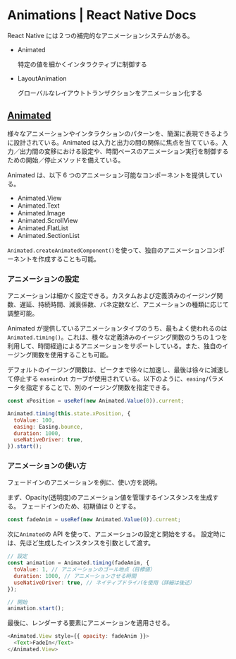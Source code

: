 # Animations | React Native Docs

React Native には２つの補完的なアニメーションシステムがある。

- Animated

  特定の値を細かくインタラクティブに制御する

- LayoutAnimation

  グローバルなレイアウトトランザクションをアニメーション化する

## [Animated](https://reactnative.dev/docs/animations#animated-api)

様々なアニメーションやインタラクションのパターンを、簡潔に表現できるように設計されている。Animated は入力と出力の間の関係に焦点を当てている。入力／出力間の変移における設定や、時間ベースのアニメーション実行を制御するための開始／停止メソッドを備えている。

Animated は、以下 6 つのアニメーション可能なコンポーネントを提供している。

- Animated.View
- Animated.Text
- Animated.Image
- Animated.ScrollView
- Animated.FlatList
- Animated.SectionList

`Animated.createAnimatedComponent()`を使って、独自のアニメーションコンポーネントを作成することも可能。

### アニメーションの設定

アニメーションは細かく設定できる。カスタムおよび定義済みのイージング関数、遅延、持続時間、減衰係数、バネ定数など、アニメーションの種類に応じて調整可能。

Animated が提供しているアニメーションタイプのうち、最もよく使われるのは`Animated.timing()`。これは、様々な定義済みのイージング関数のうちの１つを利用して、時間経過によるアニメーションをサポートしている。また、独自のイージング関数を使用することも可能。

デフォルトのイージング関数は、ピークまで徐々に加速し、最後は徐々に減速して停止する `easeinOut` カーブが使用されている。以下のように、`easing`パラメータを指定することで、別のイージング関数を指定できる。

```js
const xPosition = useRef(new Animated.Value(0)).current;

Animated.timing(this.state.xPosition, {
  toValue: 100,
  easing: Easing.bounce,
  duration: 1000,
  useNativeDriver: true,
}).start();
```

### アニメーションの使い方

フェードインのアニメーションを例に、使い方を説明。

まず、Opacity(透明度)のアニメーション値を管理するインスタンスを生成する。
フェードインのため、初期値は 0 とする。

```js
const fadeAnim = useRef(new Animated.Value(0)).current;
```

次に`Animated`の API を使って、アニメーションの設定と開始をする。
設定時には、先ほど生成したインスタンスを引数として渡す。

```js
// 設定
const animation = Animated.timing(fadeAnim, {
  toValue: 1, // アニメーションのゴール地点（目標値）
  duration: 1000, // アニメーションさせる時間
  useNativeDriver: true, // ネイティブドライバを使用（詳細は後述）
});

// 開始
animation.start();
```

最後に、レンダーする要素にアニメーションを適用させる。

```js
<Animated.View style={{ opacity: fadeAnim }}>
  <Text>FadeIn</Text>
</Animated.View>
```
